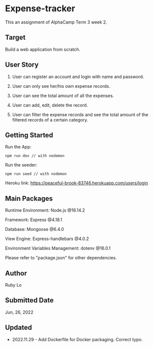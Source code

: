 # Expense-tracker 

This an assignment of AlphaCamp Term 3 week 2.


## Target

Build a web application from scratch.

## User Story

1. User can register an account and login with name and password.

2. User can only see her/his own expense records.

3. User can see the total amount of all the expenses.

4. User can add, edit, delete the record.

5. User can filter the expense records and see the total amount of the filtered records of a certain category.

## Getting Started

Run the App:

```
npm run dev // with nodemon
```

Run the seeder:

```
npm run seed // with nodemon
```

Heroku link: https://peaceful-brook-83746.herokuapp.com/users/login

## Main Packages

Runtime Environment: Node.js @16.14.2

Framework: Express @4.18.1

Database: Mongoose @6.4.0

View Engine: Express-handlebars @4.0.2

Environment Variables Management: dotenv @16.0.1

Please refer to "package.json" for other dependencies.

## Author

Ruby Lo

## Submitted Date

Jun, 26, 2022

## Updated
- 2022.11.29 - Add Dockerfile for Docker packaging. Correct typo.
